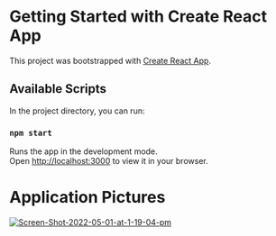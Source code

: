 # Getting Started with Create React App

This project was bootstrapped with [Create React App](https://github.com/facebook/create-react-app).

## Available Scripts

In the project directory, you can run:

### `npm start`

Runs the app in the development mode.\
Open [http://localhost:3000](http://localhost:3000) to view it in your browser.

# Application Pictures
<a href="https://ibb.co/0X4P8gg"><img src="https://i.ibb.co/LPj4bLL/Screen-Shot-2022-05-01-at-1-19-04-pm.png" alt="Screen-Shot-2022-05-01-at-1-19-04-pm" border="0"></a>
